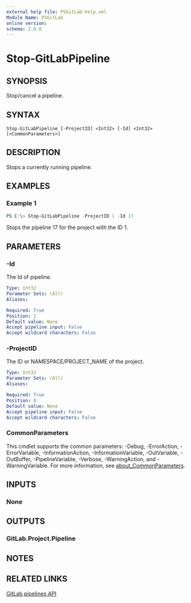 ```yaml
---
external help file: PSGitLab-help.xml
Module Name: PSGitLab
online version:
schema: 2.0.0
---
```


# Stop-GitLabPipeline

## SYNOPSIS
Stop/cancel a pipeline.

## SYNTAX

```
Stop-GitLabPipeline [-ProjectID] <Int32> [-Id] <Int32> [<CommonParameters>]
```

## DESCRIPTION
Stops a currently running pipeline.

## EXAMPLES

### Example 1
```powershell
PS C:\> Stop-GitLabPipeline -ProjectID 1 -Id 17
```

Stops the pipeline 17 for the project with the ID 1.

## PARAMETERS

### -Id
The Id of pipeline.

```yaml
Type: Int32
Parameter Sets: (All)
Aliases:

Required: True
Position: 1
Default value: None
Accept pipeline input: False
Accept wildcard characters: False
```

### -ProjectID
The ID or NAMESPACE/PROJECT_NAME of the project.

```yaml
Type: Int32
Parameter Sets: (All)
Aliases:

Required: True
Position: 0
Default value: None
Accept pipeline input: False
Accept wildcard characters: False
```

### CommonParameters
This cmdlet supports the common parameters: -Debug, -ErrorAction, -ErrorVariable, -InformationAction, -InformationVariable, -OutVariable, -OutBuffer, -PipelineVariable, -Verbose, -WarningAction, and -WarningVariable. For more information, see [about_CommonParameters](http://go.microsoft.com/fwlink/?LinkID=113216).

## INPUTS

### None

## OUTPUTS

### GitLab.Project.Pipeline

## NOTES

## RELATED LINKS

[GitLab pipelines API](https://docs.gitlab.com/ee/api/pipelines.html)
